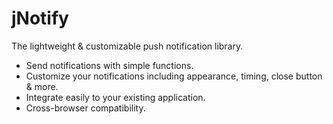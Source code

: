# jNotify
The lightweight &amp; customizable push notification library.

- Send notifications with simple functions.
- Customize your notifications including appearance, timing, close button &amp; more.
- Integrate easily to your existing application.
- Cross-browser compatibility.
